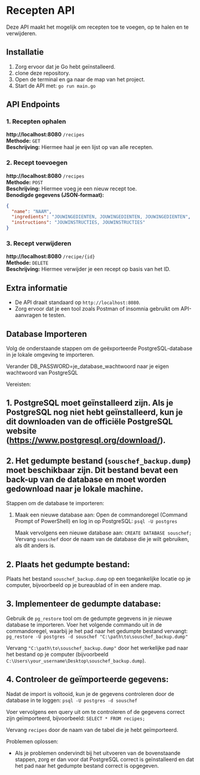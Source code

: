 # Recepten API  

Deze API maakt het mogelijk om recepten toe te voegen, op te halen en te verwijderen.  

## Installatie  

1. Zorg ervoor dat je Go hebt geïnstalleerd.  
2. clone deze repository.  
3. Open de terminal en ga naar de map van het project.  
4. Start de API met: `go run main.go`


## API Endpoints  

### 1. Recepten ophalen  
**http://localhost:8080** `/recipes`  
**Methode:** `GET`  
**Beschrijving:** Hiermee haal je een lijst op van alle recepten.  

### 2. Recept toevoegen  
**http://localhost:8080** `/recipes`  
**Methode:** `POST`  
**Beschrijving:** Hiermee voeg je een nieuw recept toe.  
**Benodigde gegevens (JSON-formaat):**  
```json
{
  "name": "NAAM",
  "ingredients": "JOUWINGEDIENTEN, JOUWINGEDIENTEN, JOUWINGEDIENTEN",
  "instructions": "JOUWINSTRUCTIES, JOUWINSTRUCTIES"
}
```  

### 3. Recept verwijderen  
**http://localhost:8080** `/recipe/{id}`  
**Methode:** `DELETE`  
**Beschrijving:** Hiermee verwijder je een recept op basis van het ID.  

## Extra informatie  

- De API draait standaard op `http://localhost:8080`.  
- Zorg ervoor dat je een tool zoals Postman of insomnia gebruikt om API-aanvragen te testen.  


## Database Importeren



Volg de onderstaande stappen om de geëxporteerde PostgreSQL-database in je lokale omgeving te importeren.

Verander DB_PASSWORD=je_database_wachtwoord naar je eigen wachtwoord van PostgreSQL

Vereisten:
## 1. PostgreSQL moet geïnstalleerd zijn. Als je PostgreSQL nog niet hebt geïnstalleerd, kun je dit downloaden van de officiële PostgreSQL website (https://www.postgresql.org/download/).
   
## 2. Het gedumpte bestand (`souschef_backup.dump`) moet beschikbaar zijn. Dit bestand bevat een back-up van de database en moet worden gedownload naar je lokale machine.

Stappen om de database te importeren:

1. Maak een nieuwe database aan:
   Open de commandoregel (Command Prompt of PowerShell) en log in op PostgreSQL:
   `psql -U postgres`

   Maak vervolgens een nieuwe database aan:
  `CREATE DATABASE souschef;`
   Vervang `souschef` door de naam van de database die je wilt gebruiken, als dit anders is.

## 2. Plaats het gedumpte bestand:
   Plaats het bestand `souschef_backup.dump` op een toegankelijke locatie op je computer, bijvoorbeeld op je bureaublad of in een andere map.

## 3. Implementeer de gedumpte database:
   Gebruik de `pg_restore` tool om de gedumpte gegevens in je nieuwe database te importeren. Voer het volgende commando uit in de commandoregel, waarbij je het pad naar het gedumpte bestand vervangt:
   `pg_restore -U postgres -d souschef "C:\path\to\souschef_backup.dump"`
   
   Vervang `"C:\path\to\souschef_backup.dump"` door het werkelijke pad naar het bestand op je computer (bijvoorbeeld `C:\Users\your_username\Desktop\souschef_backup.dump`).

## 4. Controleer de geïmporteerde gegevens:
   Nadat de import is voltooid, kun je de gegevens controleren door de database in te loggen:
   `psql -U postgres -d souschef`
   
   Voer vervolgens een query uit om te controleren of de gegevens correct zijn geïmporteerd, bijvoorbeeld:
   `SELECT * FROM recipes;`
   
   Vervang `recipes` door de naam van de tabel die je hebt geïmporteerd.

Problemen oplossen:
- Als je problemen ondervindt bij het uitvoeren van de bovenstaande stappen, zorg er dan voor dat PostgreSQL correct is geïnstalleerd en dat het pad naar het gedumpte bestand correct is opgegeven.

